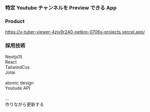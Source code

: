 ### 特定 Youtube チャンネルを Preview できる App

### Product
https://v-tuber-viewer-4zjy9r240-netkro-0706s-projects.vercel.app/

### 採用技術

Nextjs15</br>
React</br>
TailwindCss</br>
Jotai</br>
</br>
atomic design</br>
Youtude API</br>
</br>
...</br>
作りながら更新する
